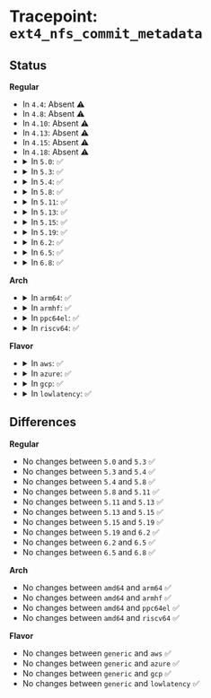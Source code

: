# Tracepoint: <code>ext4_nfs_commit_metadata</code>

## Status
<b>Regular</b>
<ul>
<li>
In <code>4.4</code>: Absent ⚠️
</li>
<li>
In <code>4.8</code>: Absent ⚠️
</li>
<li>
In <code>4.10</code>: Absent ⚠️
</li>
<li>
In <code>4.13</code>: Absent ⚠️
</li>
<li>
In <code>4.15</code>: Absent ⚠️
</li>
<li>
In <code>4.18</code>: Absent ⚠️
</li>
<li>
<details>
<summary>In <code>5.0</code>: ✅</summary>

Event:

```c
struct trace_event_raw_ext4_nfs_commit_metadata {
    struct trace_entry ent;
    dev_t dev;
    ino_t ino;
    char __data[0];
};
```
Function:

```c
void trace_event_raw_event_ext4_nfs_commit_metadata(void *__data, struct inode *inode);
```
</details>
</li>
<li>
<details>
<summary>In <code>5.3</code>: ✅</summary>

Event:

```c
struct trace_event_raw_ext4_nfs_commit_metadata {
    struct trace_entry ent;
    dev_t dev;
    ino_t ino;
    char __data[0];
};
```
Function:

```c
void trace_event_raw_event_ext4_nfs_commit_metadata(void *__data, struct inode *inode);
```
</details>
</li>
<li>
<details>
<summary>In <code>5.4</code>: ✅</summary>

Event:

```c
struct trace_event_raw_ext4_nfs_commit_metadata {
    struct trace_entry ent;
    dev_t dev;
    ino_t ino;
    char __data[0];
};
```
Function:

```c
void trace_event_raw_event_ext4_nfs_commit_metadata(void *__data, struct inode *inode);
```
</details>
</li>
<li>
<details>
<summary>In <code>5.8</code>: ✅</summary>

Event:

```c
struct trace_event_raw_ext4_nfs_commit_metadata {
    struct trace_entry ent;
    dev_t dev;
    ino_t ino;
    char __data[0];
};
```
Function:

```c
void trace_event_raw_event_ext4_nfs_commit_metadata(void *__data, struct inode *inode);
```
</details>
</li>
<li>
<details>
<summary>In <code>5.11</code>: ✅</summary>

Event:

```c
struct trace_event_raw_ext4_nfs_commit_metadata {
    struct trace_entry ent;
    dev_t dev;
    ino_t ino;
    char __data[0];
};
```
Function:

```c
void trace_event_raw_event_ext4_nfs_commit_metadata(void *__data, struct inode *inode);
```
</details>
</li>
<li>
<details>
<summary>In <code>5.13</code>: ✅</summary>

Event:

```c
struct trace_event_raw_ext4_nfs_commit_metadata {
    struct trace_entry ent;
    dev_t dev;
    ino_t ino;
    char __data[0];
};
```
Function:

```c
void trace_event_raw_event_ext4_nfs_commit_metadata(void *__data, struct inode *inode);
```
</details>
</li>
<li>
<details>
<summary>In <code>5.15</code>: ✅</summary>

Event:

```c
struct trace_event_raw_ext4_nfs_commit_metadata {
    struct trace_entry ent;
    dev_t dev;
    ino_t ino;
    char __data[0];
};
```
Function:

```c
void trace_event_raw_event_ext4_nfs_commit_metadata(void *__data, struct inode *inode);
```
</details>
</li>
<li>
<details>
<summary>In <code>5.19</code>: ✅</summary>

Event:

```c
struct trace_event_raw_ext4_nfs_commit_metadata {
    struct trace_entry ent;
    dev_t dev;
    ino_t ino;
    char __data[0];
};
```
Function:

```c
void trace_event_raw_event_ext4_nfs_commit_metadata(void *__data, struct inode *inode);
```
</details>
</li>
<li>
<details>
<summary>In <code>6.2</code>: ✅</summary>

Event:

```c
struct trace_event_raw_ext4_nfs_commit_metadata {
    struct trace_entry ent;
    dev_t dev;
    ino_t ino;
    char __data[0];
};
```
Function:

```c
void trace_event_raw_event_ext4_nfs_commit_metadata(void *__data, struct inode *inode);
```
</details>
</li>
<li>
<details>
<summary>In <code>6.5</code>: ✅</summary>

Event:

```c
struct trace_event_raw_ext4_nfs_commit_metadata {
    struct trace_entry ent;
    dev_t dev;
    ino_t ino;
    char __data[0];
};
```
Function:

```c
void trace_event_raw_event_ext4_nfs_commit_metadata(void *__data, struct inode *inode);
```
</details>
</li>
<li>
<details>
<summary>In <code>6.8</code>: ✅</summary>

Event:

```c
struct trace_event_raw_ext4_nfs_commit_metadata {
    struct trace_entry ent;
    dev_t dev;
    ino_t ino;
    char __data[0];
};
```
Function:

```c
void trace_event_raw_event_ext4_nfs_commit_metadata(void *__data, struct inode *inode);
```
</details>
</li>
</ul>
<b>Arch</b>
<ul>
<li>
<details>
<summary>In <code>arm64</code>: ✅</summary>

Event:

```c
struct trace_event_raw_ext4_nfs_commit_metadata {
    struct trace_entry ent;
    dev_t dev;
    ino_t ino;
    char __data[0];
};
```
Function:

```c
void trace_event_raw_event_ext4_nfs_commit_metadata(void *__data, struct inode *inode);
```
</details>
</li>
<li>
<details>
<summary>In <code>armhf</code>: ✅</summary>

Event:

```c
struct trace_event_raw_ext4_nfs_commit_metadata {
    struct trace_entry ent;
    dev_t dev;
    ino_t ino;
    char __data[0];
};
```
Function:

```c
void trace_event_raw_event_ext4_nfs_commit_metadata(void *__data, struct inode *inode);
```
</details>
</li>
<li>
<details>
<summary>In <code>ppc64el</code>: ✅</summary>

Event:

```c
struct trace_event_raw_ext4_nfs_commit_metadata {
    struct trace_entry ent;
    dev_t dev;
    ino_t ino;
    char __data[0];
};
```
Function:

```c
void trace_event_raw_event_ext4_nfs_commit_metadata(void *__data, struct inode *inode);
```
</details>
</li>
<li>
<details>
<summary>In <code>riscv64</code>: ✅</summary>

Event:

```c
struct trace_event_raw_ext4_nfs_commit_metadata {
    struct trace_entry ent;
    dev_t dev;
    ino_t ino;
    char __data[0];
};
```
Function:

```c
void trace_event_raw_event_ext4_nfs_commit_metadata(void *__data, struct inode *inode);
```
</details>
</li>
</ul>
<b>Flavor</b>
<ul>
<li>
<details>
<summary>In <code>aws</code>: ✅</summary>

Event:

```c
struct trace_event_raw_ext4_nfs_commit_metadata {
    struct trace_entry ent;
    dev_t dev;
    ino_t ino;
    char __data[0];
};
```
Function:

```c
void trace_event_raw_event_ext4_nfs_commit_metadata(void *__data, struct inode *inode);
```
</details>
</li>
<li>
<details>
<summary>In <code>azure</code>: ✅</summary>

Event:

```c
struct trace_event_raw_ext4_nfs_commit_metadata {
    struct trace_entry ent;
    dev_t dev;
    ino_t ino;
    char __data[0];
};
```
Function:

```c
void trace_event_raw_event_ext4_nfs_commit_metadata(void *__data, struct inode *inode);
```
</details>
</li>
<li>
<details>
<summary>In <code>gcp</code>: ✅</summary>

Event:

```c
struct trace_event_raw_ext4_nfs_commit_metadata {
    struct trace_entry ent;
    dev_t dev;
    ino_t ino;
    char __data[0];
};
```
Function:

```c
void trace_event_raw_event_ext4_nfs_commit_metadata(void *__data, struct inode *inode);
```
</details>
</li>
<li>
<details>
<summary>In <code>lowlatency</code>: ✅</summary>

Event:

```c
struct trace_event_raw_ext4_nfs_commit_metadata {
    struct trace_entry ent;
    dev_t dev;
    ino_t ino;
    char __data[0];
};
```
Function:

```c
void trace_event_raw_event_ext4_nfs_commit_metadata(void *__data, struct inode *inode);
```
</details>
</li>
</ul>

## Differences
<b>Regular</b>
<ul>
<li>
No changes between <code>5.0</code> and <code>5.3</code> ✅
</li>
<li>
No changes between <code>5.3</code> and <code>5.4</code> ✅
</li>
<li>
No changes between <code>5.4</code> and <code>5.8</code> ✅
</li>
<li>
No changes between <code>5.8</code> and <code>5.11</code> ✅
</li>
<li>
No changes between <code>5.11</code> and <code>5.13</code> ✅
</li>
<li>
No changes between <code>5.13</code> and <code>5.15</code> ✅
</li>
<li>
No changes between <code>5.15</code> and <code>5.19</code> ✅
</li>
<li>
No changes between <code>5.19</code> and <code>6.2</code> ✅
</li>
<li>
No changes between <code>6.2</code> and <code>6.5</code> ✅
</li>
<li>
No changes between <code>6.5</code> and <code>6.8</code> ✅
</li>
</ul>
<b>Arch</b>
<ul>
<li>
No changes between <code>amd64</code> and <code>arm64</code> ✅
</li>
<li>
No changes between <code>amd64</code> and <code>armhf</code> ✅
</li>
<li>
No changes between <code>amd64</code> and <code>ppc64el</code> ✅
</li>
<li>
No changes between <code>amd64</code> and <code>riscv64</code> ✅
</li>
</ul>
<b>Flavor</b>
<ul>
<li>
No changes between <code>generic</code> and <code>aws</code> ✅
</li>
<li>
No changes between <code>generic</code> and <code>azure</code> ✅
</li>
<li>
No changes between <code>generic</code> and <code>gcp</code> ✅
</li>
<li>
No changes between <code>generic</code> and <code>lowlatency</code> ✅
</li>
</ul>
